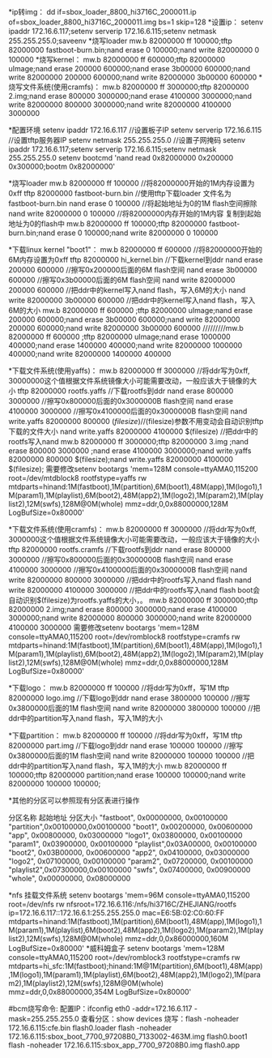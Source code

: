 


*ip转img：
dd if=sbox_loader_8800_hi3716C_2000011.ip of=sbox_loader_8800_hi3716C_2000011.img bs=1 skip=128
*设置ip：
setenv ipaddr 172.16.6.117;setenv serverip 172.16.6.115;setenv netmask 255.255.255.0;saveenv
*烧写loader
mw.b 82000000 ff 100000;tftp 82000000 fastboot-burn.bin;nand erase 0 100000;nand write 82000000 0 100000
*烧写kernel：
mw.b 82000000 ff 600000;tftp 82000000 uImage;nand erase 200000 600000;nand erase 3b00000 600000;nand write 82000000 200000 600000;nand write 82000000 3b00000 600000
*烧写文件系统(使用cramfs)：
mw.b 82000000 ff 3000000;tftp 82000000 2.img;nand erase 800000 3000000;nand erase 4100000 3000000;nand write 82000000 800000 3000000;nand write 82000000 4100000 3000000

*配置环境
setenv ipaddr 172.16.6.117               //设置板子IP
setenv serverip 172.16.6.115               //设置tftp服务器IP
setenv netmask 255.255.255.0          //设置子网掩码
setenv ipaddr 172.16.6.117;setenv serverip 172.16.6.115;setenv netmask 255.255.255.0
setenv bootcmd 'nand read 0x82000000 0x200000 0x300000;bootm 0x82000000'

*烧写loader
mw.b 82000000 ff 100000                //将82000000开始的1M内存设置为0xff
tftp 82000000 fastboot-burn.bin      //使用tftp下载loader 文件名为 fastboot-burn.bin
nand erase 0 100000                     //将起始地址为0的1M flash空间擦除
nand write 82000000 0 100000           //将82000000内存开始的1M内容 复制到起始地址为0的flash中
mw.b 82000000 ff 100000;tftp 82000000 fastboot-burn.bin;nand erase 0 100000;nand write 82000000 0 100000

*下载linux kernel "boot1"：
mw.b 82000000 ff 600000                    //将82000000开始的6M内存设置为0xff
tftp 82000000 hi_kernel.bin           //下载kernel到ddr
nand erase 200000 600000                //擦写0x200000后面的6M flash空间
nand erase 3b00000 600000                //擦写0x3b00000后面的6M flash空间
nand write 82000000 200000 600000      //把ddr中的kernel写入nand flash，写入6M的大小
nand write 82000000 3b00000 600000     //把ddr中的kernel写入nand flash，写入6M的大小
mw.b 82000000 ff 600000     ;tftp 82000000 uImage;nand erase 200000 600000;nand erase 3b00000 600000;nand write 82000000 200000 600000;nand write 82000000 3b00000 600000
/////////mw.b 82000000 ff 600000     ;tftp 82000000 uImage;nand erase 1000000 400000;nand erase 1400000 400000;nand write 82000000 1000000 400000;nand write 82000000 1400000 400000

*下载文件系统(使用yaffs)：
mw.b 82000000 ff 3000000               //将ddr写为0xff, 30000000这个值根据文件系统镜像大小可能需要改动，一般应该大于镜像的大小
tftp 82000000 rootfs.yaffs                //下载rootfs到ddr
nand erase 800000 3000000                //擦写0x800000后面的0x3000000B flash空间
nand erase 4100000 3000000                //擦写0x4100000后面的0x3000000B flash空间
nand write.yaffs 82000000 800000 $(filesize)     //$(filesize)参数不用变动会自动识别tftp下载的文件大小
nand write.yaffs 82000000 4100000 $(filesize)      //把ddr中的rootfs写入nand
mw.b 82000000 ff 3000000;tftp 82000000 3.img ;nand erase 800000 3000000 ;nand erase 4100000 3000000;nand write.yaffs 82000000 800000 $(filesize);nand write.yaffs 82000000 4100000 $(filesize);
需要修改setenv bootargs 'mem=128M console=ttyAMA0,115200  root=/dev/mtdblock8 rootfstype=yaffs rw  mtdparts=hinand:1M(fastboot),1M(partition),6M(boot1),48M(app),1M(logo1),1M(param1),1M(playlist),6M(boot2),48M(app2),1M(logo2),1M(param2),1M(playlist2),12M(swfs),128M@0M(whole) mmz=ddr,0,0x88000000,128M LogBufSize=0x80000'

*下载文件系统(使用cramfs)：
mw.b 82000000 ff 3000000               //将ddr写为0xff, 3000000这个值根据文件系统镜像大小可能需要改动，一般应该大于镜像的大小
tftp 82000000 rootfs.cramfs           //下载rootfs到ddr
nand erase 800000 3000000                //擦写0x800000后面的0x3000000B flash空间
nand erase 4100000 3000000                //擦写0x4100000后面的0x3000000B flash空间
nand write 82000000 800000 3000000     //把ddr中的rootfs写入nand flash
nand write 82000000 4100000 3000000 //把ddr中的rootfs写入nand flash
boot会自动识别$(filesize)为rootfs.yaffs的大小，。
mw.b 82000000 ff 3000000;tftp 82000000 2.img;nand erase 800000 3000000;nand erase 4100000 3000000;nand write 82000000 800000 3000000;nand write 82000000 4100000 3000000
需要修改setenv bootargs 'mem=128M console=ttyAMA0,115200  root=/dev/romblock8 rootfstype=cramfs rw  mtdparts=hinand:1M(fastboot),1M(partition),6M(boot1),48M(app),1M(logo1),1M(param1),1M(playlist),6M(boot2),48M(app2),1M(logo2),1M(param2),1M(playlist2),12M(swfs),128M@0M(whole) mmz=ddr,0,0x88000000,128M LogBufSize=0x80000'

*下载logo：
mw.b 82000000 ff 100000 //将ddr写为0xff，写1M
tftp 82000000 logo.img //下载logo到ddr
nand erase 3800000 100000 //擦写0x3800000后面的1M flash空间
nand write 82000000 3800000 100000 //把ddr中的partition写入nand flash，写入1M的大小

*下载partition：
mw.b 82000000 ff 100000 //将ddr写为0xff，写1M
tftp 82000000 part.img //下载logo到ddr
nand erase 100000 100000 //擦写0x3800000后面的1M flash空间
nand write 82000000 100000 100000 //把ddr中的partition写入nand flash，写入1M的大小
mw.b 82000000 ff 100000;tftp 82000000 partition;nand erase 100000 100000;nand write 82000000 100000 100000;

*其他的分区可以参照现有分区表进行操作

分区名称     起始地址     分区大小
"fastboot", 0x00000000, 0x00100000
"partition",0x00100000,0x00100000
"boot1", 0x00200000, 0x00600000
"app", 0x00800000, 0x03000000
"logo1", 0x03800000, 0x00100000
"param1", 0x03900000, 0x00100000
"playlist",0x03A00000, 0x00100000
"boot2", 0x03B00000, 0x00600000
"app2", 0x04100000, 0x03000000
"logo2", 0x07100000, 0x00100000
"param2", 0x07200000, 0x00100000
"playlist2",0x07300000,0x00100000
"swfs", 0x07400000, 0x00900000
"whole", 0x00000000, 0x08000000

*nfs 挂载文件系统
setenv bootargs 'mem=96M console=ttyAMA0,115200  root=/dev/nfs rw nfsroot=172.16.6.116:/nfs/hi3716C/ZHEJIANG/rootfs ip=172.16.6.117::172.16.6.1:255.255.255.0 mac=E6:5B:02:C0:60:FF mtdparts=hinand:1M(fastboot),1M(partition),6M(boot1),48M(app),1M(logo1),1M(param1),1M(playlist),6M(boot2),48M(app2),1M(logo2),1M(param2),1M(playlist2),12M(swfs),128M@0M(whole) mmz=ddr,0,0x86000000,160M LogBufSize=0x80000'
*威科姆盒子
setenv bootargs 'mem=128M console=ttyAMA0,115200  root=/dev/romblock3 rootfstype=cramfs rw  mtdparts=hi_sfc:1M(fastboot);hinand:1M@1M(partition),6M(boot1),48M(app),1M(logo1),1M(param1),1M(playlist),6M(boot2),48M(app2),1M(logo2),1M(param2),1M(playlist2),12M(swfs),128M@0M(whole) mmz=ddr,0,0x88000000,354M LogBufSize=0x80000'


#bcm烧写命令:
配置IP：ifconfig eth0 -addr=172.16.6.117 -mask=255.255.255.0
查看分区：show devices
烧写：flash -noheader 172.16.6.115:cfe.bin flash0.loader
      flash -noheader 172.16.6.115:sbox_boot_7700_97208B0_7133002-463M.img flash0.boot1
      flash -noheader 172.16.6.115:sbox_app_7700_97208B0.img flash0.app
